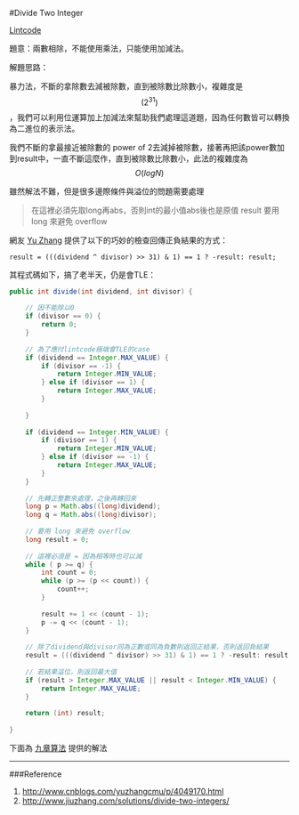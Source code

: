 #Divide Two Integer

[Lintcode](http://www.lintcode.com/en/problem/divide-two-integers/)

題意：兩數相除，不能使用乘法，只能使用加減法。

解題思路：

暴力法，不斷的拿除數去減被除數，直到被除數比除數小，複雜度是$$(2^{31})$$，我們可以利用位運算加上加減法來幫助我們處理這道題，因為任何數皆可以轉換為二進位的表示法。

我們不斷的拿最接近被除數的 power of 2去減掉被除數，接著再把該power數加到result中，一直不斷這麼作，直到被除數比除數小，此法的複雜度為 $$O(logN)$$

雖然解法不難，但是很多邊際條件與溢位的問題需要處理

> 在這裡必須先取long再abs，否則int的最小值abs後也是原值
> result 要用 long 來避免 overflow

網友 [Yu Zhang](http://www.cnblogs.com/yuzhangcmu/p/4049170.html) 提供了以下的巧妙的檢查回傳正負結果的方式：

```result = (((dividend ^ divisor) >> 31) & 1) == 1 ? -result: result;```

其程式碼如下，搞了老半天，仍是會TLE：

```java
public int divide(int dividend, int divisor) {
    
    // 因不能除以0
    if (divisor == 0) {
        return 0;
    }
    
    // 為了應付lintcode極端會TLE的case
    if (dividend == Integer.MAX_VALUE) {
        if (divisor == -1) {
            return Integer.MIN_VALUE;
        } else if (divisor == 1) {
            return Integer.MAX_VALUE;
        }
        
    }
    
    if (dividend == Integer.MIN_VALUE) {
        if (divisor == 1) {
            return Integer.MIN_VALUE;
        } else if (divisor == -1) {
            return Integer.MAX_VALUE;
        }
    }
    
    // 先轉正整數來處理，之後再轉回來
    long p = Math.abs((long)dividend);
    long q = Math.abs((long)divisor);
    
    // 要用 long 來避免 overflow
    long result = 0;
    
    // 這裡必須是 = 因為相等時也可以減
    while ( p >= q) {
        int count = 0;
        while (p >= (p << count)) {
            count++;
        }
        
        result += 1 << (count - 1);
        p -= q << (count - 1);
    }
    
    // 除了dividend與divisor同為正數或同為負數則返回正結果，否則返回負結果
    result = (((dividend ^ divisor) >> 31) & 1) == 1 ? -result: result;
    
    // 若結果溢位，則返回最大值
    if (result > Integer.MAX_VALUE || result < Integer.MIN_VALUE) {
        return Integer.MAX_VALUE;
    }
    
    return (int) result;
    
}
```

下面為 [九章算法](http://www.jiuzhang.com/solutions/divide-two-integers/) 提供的解法


---
###Reference
1. http://www.cnblogs.com/yuzhangcmu/p/4049170.html
2. http://www.jiuzhang.com/solutions/divide-two-integers/